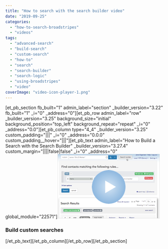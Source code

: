```yaml
---
title: "How to search with the search builder video"
date: "2019-09-25"
categories: 
  - "how-to-search-broadstripes"
  - "videos"
tags: 
  - "advanced-search"
  - "build-search"
  - "custom-search"
  - "how-to"
  - "search"
  - "search-builder"
  - "search-logic"
  - "using-broadstripes"
  - "video"
coverImage: "video-icon-player-1.png"
---
```


\[et\_pb\_section fb\_built="1" admin\_label="section" \_builder\_version="3.22" fb\_built="1" \_i="0" \_address="0"\]\[et\_pb\_row admin\_label="row" \_builder\_version="3.25" background\_size="initial" background\_position="top\_left" background\_repeat="repeat" \_i="0" \_address="0.0"\]\[et\_pb\_column type="4\_4" \_builder\_version="3.25" custom\_padding="|||" \_i="0" \_address="0.0.0" custom\_padding\_\_hover="|||"\]\[et\_pb\_text admin\_label="How to Build a Search with the Search Builder" \_builder\_version="3.27.4" custom\_margin="||||false|false" \_i="0" \_address="0" global\_module="22571"\][![Video-Build an Advanced Search](images/Search_Builder_Video_Thumbnail_320-200.png)](https://vimeo.com/322305306)

### Build custom searches

\[/et\_pb\_text\]\[/et\_pb\_column\]\[/et\_pb\_row\]\[/et\_pb\_section\]
